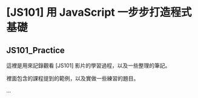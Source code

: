 # [JS101] 用 JavaScript 一步步打造程式基礎
## JS101_Practice

這裡是用來記錄觀看 [JS101] 影片的學習過程，以及一些整理的筆記。

裡面包含的課程提到的範例，以及實做一些練習的題目。

...
